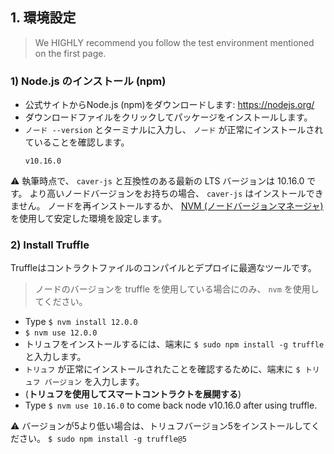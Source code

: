 ## 1. 環境設定 <a id="1-environment-setup"></a>

> We HIGHLY recommend you follow the test environment mentioned on the first page.

### 1) Node.js のインストール (npm) <a id="1-install-node-js-npm"></a>

- 公式サイトからNode.js (npm)をダウンロードします: https://nodejs.org/
- ダウンロードファイルをクリックしてパッケージをインストールします。
- `ノード --version` とターミナルに入力し、 `ノード` が正常にインストールされていることを確認します。
    ```
    v10.16.0
    ```

&#9888; 執筆時点で、 `caver-js` と互換性のある最新の LTS バージョンは 10.16.0 です。 より高いノードバージョンをお持ちの場合、 `caver-js` はインストールできません。 ノードを再インストールするか、 [NVM (ノードバージョンマネージャ)](https://github.com/nvm-sh/nvm) を使用して安定した環境を設定します。

### 2) Install Truffle <a id="2-install-truffle"></a>
Truffleはコントラクトファイルのコンパイルとデプロイに最適なツールです。

> ノードのバージョンを truffle を使用している場合にのみ、 `nvm` を使用してください。

- Type `$ nvm install 12.0.0`
- `$ nvm use 12.0.0`
- トリュフをインストールするには、端末に `$ sudo npm install -g truffle` と入力します。
- `トリュフ` が正常にインストールされたことを確認するために、端末に `$ トリュフ バージョン` を入力します。
- (**トリュフを使用してスマートコントラクトを展開する**)
- Type `$ nvm use 10.16.0` to come back node v10.16.0 after using truffle.

&#9888; バージョンが5より低い場合は、トリュフバージョン5をインストールしてください。 `$ sudo npm install -g truffle@5`
